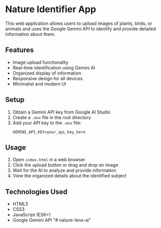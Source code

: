 # Nature Identifier App

This web application allows users to upload images of plants, birds, or animals and uses the Google Gemini API to identify and provide detailed information about them.

## Features
- Image upload functionality
- Real-time identification using Gemini AI
- Organized display of information
- Responsive design for all devices
- Minimalist and modern UI

## Setup
1. Obtain a Gemini API key from Google AI Studio
2. Create a `.env` file in the root directory
3. Add your API key to the `.env` file:
   ```
   GEMINI_API_KEY=your_api_key_here
   ```

## Usage
1. Open `index.html` in a web browser
2. Click the upload button or drag and drop an image
3. Wait for the AI to analyze and provide information
4. View the organized details about the identified subject

## Technologies Used
- HTML5
- CSS3
- JavaScript (ES6+)
- Google Gemini API
"# nature-lens-ai" 
